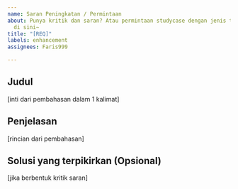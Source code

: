 ```yaml
---
name: Saran Peningkatan / Permintaan
about: Punya kritik dan saran? Atau permintaan studycase dengan jenis tertentu? Tuangkan
  di sini~
title: "[REQ]"
labels: enhancement
assignees: Faris999

---
```


## Judul
[inti dari pembahasan dalam 1 kalimat]

## Penjelasan
[rincian dari pembahasan]

## Solusi yang terpikirkan (Opsional)
[jika berbentuk kritik saran]
